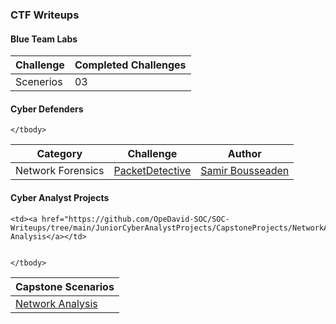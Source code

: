 ### CTF Writeups

<h4>Blue Team Labs</h4>
<table>
    <thead>
    <tr>
        <th>Challenge</th>
        <th>Completed Challenges</th>
    </tr>
    </thead>
    <tbody>
        <td>Scenerios</td>
        <td>03</td>
    </tbody>
</table>

<h4>Cyber Defenders</h4>
<table>
    <thead>
        <tr>
            <th>Category</th>
            <th>Challenge</th>
            <th>Author</th>
        </tr>
    </thead>
    <tbody>
    <tr>
    <td>Network Forensics</td>
    <td><a href="https://github.com/OpeDavid-SOC/CTF-Writeups/tree/main/CyberDefendersLabs/PacketDetective_Lab">PacketDetective</a></td>
    <td><a href="https://twitter.com/SBousseaden">Samir Bousseaden</a></td>
        </tr>
 
    </tbody>
</table>

<h4>Cyber Analyst Projects</h4>
<table>
    <thead>
        <th>Capstone Scenarios</th>           
    </thead>
    <tbody>
    <td><a href="https://github.com/OpeDavid-SOC/SOC-Writeups/tree/main/JuniorCyberAnalystProjects/CapstoneProjects/NetworkAnalysis">Network Analysis</a></td>
    
    <td><a href="https://github.com/OpeDavid-SOC/SOC-Writeups/tree/main/JuniorCyberAnalystProjects/CapstoneProjects/NetworkAnalysis">Network Analysis</a></td>
        
        
    </tbody>
</table>
